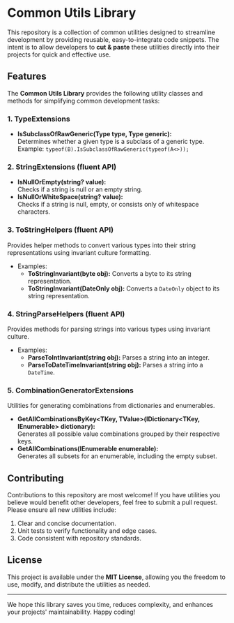 # Common Utils Library

This repository is a collection of common utilities designed to streamline development by providing reusable, easy-to-integrate code snippets. The intent is to allow developers to **cut & paste** these utilities directly into their projects for quick and effective use.

## Features

The **Common Utils Library** provides the following utility classes and methods for simplifying common development tasks:

### 1. **TypeExtensions**
   - **IsSubclassOfRawGeneric(Type type, Type generic):**   
     Determines whether a given type is a subclass of a generic type.  
     Example: `typeof(B).IsSubclassOfRawGeneric(typeof(A<>));`

### 2. **StringExtensions** (fluent API)
   - **IsNullOrEmpty(string? value):**  
     Checks if a string is null or an empty string.
   - **IsNullOrWhiteSpace(string? value):**  
     Checks if a string is null, empty, or consists only of whitespace characters.

### 3. **ToStringHelpers** (fluent API)
   Provides helper methods to convert various types into their string representations using invariant culture formatting.
   - Examples:
     - **ToStringInvariant(byte obj):** Converts a byte to its string representation.
     - **ToStringInvariant(DateOnly obj):** Converts a `DateOnly` object to its string representation.

### 4. **StringParseHelpers** (fluent API)
   Provides methods for parsing strings into various types using invariant culture.
   - Examples:
     - **ParseToIntInvariant(string obj):** Parses a string into an integer.
     - **ParseToDateTimeInvariant(string obj):** Parses a string into a `DateTime`.

### 5. **CombinationGeneratorExtensions**
   Utilities for generating combinations from dictionaries and enumerables.
   - **GetAllCombinationsByKey<TKey, TValue>(IDictionary<TKey, IEnumerable<TValue>> dictionary):**  
     Generates all possible value combinations grouped by their respective keys.
   - **GetAllCombinations<T>(IEnumerable<T> enumerable):**  
     Generates all subsets for an enumerable, including the empty subset.

## Contributing

Contributions to this repository are most welcome! If you have utilities you believe would benefit other developers, feel free to submit a pull request. Please ensure all new utilities include:

1. Clear and concise documentation.
2. Unit tests to verify functionality and edge cases.
3. Code consistent with repository standards.

## License

This project is available under the **MIT License**, allowing you the freedom to use, modify, and distribute the utilities as needed.

---

We hope this library saves you time, reduces complexity, and enhances your projects' maintainability. Happy coding!